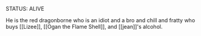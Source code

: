 STATUS: ALIVE

He is the red dragonborne who is an idiot and a bro and chill and fratty who buys [[Lizee]], [[Ogan the Flame Shell]], and [[jean]]'s alcohol.
